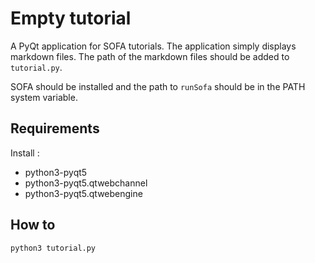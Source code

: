 # Empty tutorial

A PyQt application for SOFA tutorials. The application simply displays
markdown files. The path of the markdown files should be added to `tutorial.py`.

SOFA should be installed and the path to `runSofa` should be in the PATH system variable.

## Requirements

Install :

- python3-pyqt5
- python3-pyqt5.qtwebchannel
- python3-pyqt5.qtwebengine

## How to

```commandline
python3 tutorial.py
```